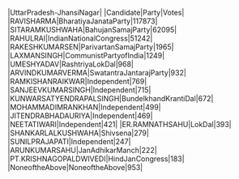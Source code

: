  
|UttarPradesh-JhansiNagar|
|Candidate|Party|Votes|
|RAVISHARMA|BharatiyaJanataParty|117873|
|SITARAMKUSHWAHA|BahujanSamajParty|62095|
|RAHULRAI|IndianNationalCongress|51242|
|RAKESHKUMARSEN|ParivartanSamajParty|1965|
|LAXMANSINGH|CommunistPartyofIndia|1249|
|UMESHYADAV|RashtriyaLokDal|968|
|ARVINDKUMARVERMA|SwatantraJantarajParty|932|
|RAMKISHANRAIKWAR|Independent|769|
|SANJEEVKUMARSINGH|Independent|715|
|KUNWARSATYENDRAPALSINGH|BundelkhandKrantiDal|672|
|MOHAMMADIMRANKHAN|Independent|499|
|JITENDRABHADAURIYA|Independent|469|
|NEETATIWARI|Independent|421|
|ER.RAMNATHSAHU|LokDal|393|
|SHANKARLALKUSHWAHA|Shivsena|279|
|SUNILPRAJAPATI|Independent|247|
|ARUNKUMARSAHU|JanAdhikarManch|222|
|PT.KRISHNAGOPALDWIVEDI|HindJanCongress|183|
|NoneoftheAbove|NoneoftheAbove|953|
